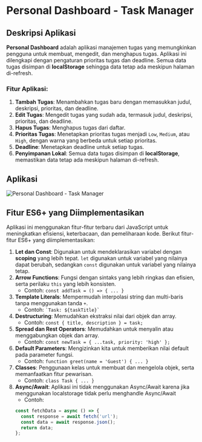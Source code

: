 # Personal Dashboard - Task Manager

## Deskripsi Aplikasi

**Personal Dashboard** adalah aplikasi manajemen tugas yang memungkinkan pengguna untuk membuat, mengedit, dan menghapus tugas. Aplikasi ini dilengkapi dengan pengaturan prioritas tugas dan deadline. Semua data tugas disimpan di **localStorage** sehingga data tetap ada meskipun halaman di-refresh.

### Fitur Aplikasi:
1. **Tambah Tugas**: Menambahkan tugas baru dengan memasukkan judul, deskripsi, prioritas, dan deadline.
2. **Edit Tugas**: Mengedit tugas yang sudah ada, termasuk judul, deskripsi, prioritas, dan deadline.
3. **Hapus Tugas**: Menghapus tugas dari daftar.
4. **Prioritas Tugas**: Menetapkan prioritas tugas menjadi `Low`, `Medium`, atau `High`, dengan warna yang berbeda untuk setiap prioritas.
5. **Deadline**: Menetapkan deadline untuk setiap tugas.
6. **Penyimpanan Lokal**: Semua data tugas disimpan di **localStorage**, memastikan data tetap ada meskipun halaman di-refresh.

## Aplikasi

![Personal Dashboard - Task Manager](https://caseinn.github.io/pemrograman_web_itera_122140153/Dito_122140153_pertemuan2/Tugas/)

## Fitur ES6+ yang Diimplementasikan

Aplikasi ini menggunakan fitur-fitur terbaru dari JavaScript untuk meningkatkan efisiensi, keterbacaan, dan pemeliharaan kode. Berikut fitur-fitur ES6+ yang diimplementasikan:

1. **Let dan Const**: Digunakan untuk mendeklarasikan variabel dengan **scoping** yang lebih tepat. `let` digunakan untuk variabel yang nilainya dapat berubah, sedangkan `const` digunakan untuk variabel yang nilainya tetap.
2. **Arrow Functions**: Fungsi dengan sintaks yang lebih ringkas dan efisien, serta perilaku `this` yang lebih konsisten.
   - Contoh: `const addTask = () => { ... }`
3. **Template Literals**: Mempermudah interpolasi string dan multi-baris tanpa menggunakan tanda `+`.
   - Contoh: `` `Task: ${taskTitle}` ``
4. **Destructuring**: Memudahkan ekstraksi nilai dari objek dan array.
   - Contoh: `const { title, description } = task;`
5. **Spread dan Rest Operators**: Memudahkan untuk menyalin atau menggabungkan objek dan array.
   - Contoh: `const newTask = { ...task, priority: 'high' };`
6. **Default Parameters**: Mengizinkan kita untuk memberikan nilai default pada parameter fungsi.
   - Contoh: `function greet(name = 'Guest') { ... }`
7. **Classes**: Penggunaan kelas untuk membuat dan mengelola objek, serta memanfaatkan fitur pewarisan.
   - Contoh: `class Task { ... }`
8. **Async/Await**: Aplikasi ini tidak menggunakan Async/Await karena jika menggunakan localstorage tidak perlu menghandle Async/Await
   - Contoh: 
   ```javascript
   const fetchData = async () => {
     const response = await fetch('url');
     const data = await response.json();
     return data;
   };
